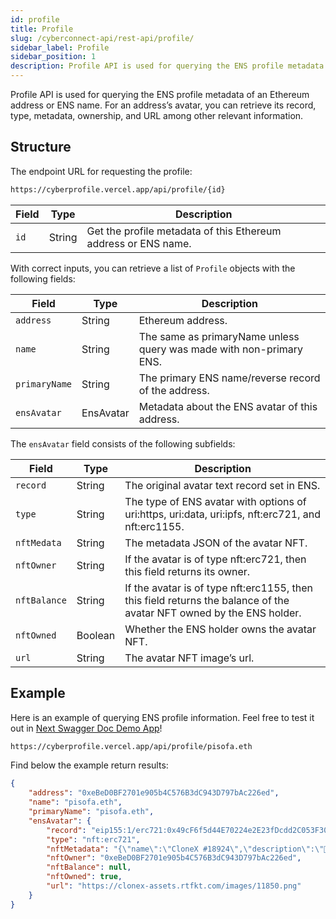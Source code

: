```yaml
---
id: profile
title: Profile
slug: /cyberconnect-api/rest-api/profile/
sidebar_label: Profile
sidebar_position: 1
description: Profile API is used for querying the ENS profile metadata of an Ethereum address or ENS name. 
---
```


Profile API is used for querying the ENS profile metadata of an Ethereum address or ENS name. For an address’s avatar, you can retrieve its record, type, metadata, ownership, and URL among other relevant information.

## Structure

The endpoint URL for requesting the profile:

```html
https://cyberprofile.vercel.app/api/profile/{id}
```

| Field | Type | Description |
| --- | --- | --- |
| `id` | String | Get the profile metadata of this Ethereum address or ENS name. |

With correct inputs, you can retrieve a list of `Profile` objects with the following fields:

| Field | Type | Description |
| --- | --- | --- |
| `address` | String | Ethereum address. |
| `name` | String | The same as primaryName unless query was made with non-primary ENS. |
| `primaryName` | String | The primary ENS name/reverse record of the address. |
| `ensAvatar` | EnsAvatar | Metadata about the ENS avatar of this address. |

The `ensAvatar` field consists of the following subfields:

| Field | Type | Description |
| --- | --- | --- |
| `record` | String | The original avatar text record set in ENS. |
| `type` | String | The type of ENS avatar with options of uri:https, uri:data, uri:ipfs, nft:erc721, and nft:erc1155. |
| `nftMedata` | String | The metadata JSON of the avatar NFT. |
| `nftOwner` | String | If the avatar is of type nft:erc721, then this field returns its owner. |
| `nftBalance` | String | If the avatar is of type nft:erc1155, then this field returns the balance of the avatar NFT owned by the ENS holder. |
| `nftOwned` | Boolean | Whether the ENS holder owns the avatar NFT. |
| `url` | String | The avatar NFT image’s url. |

## Example

Here is an example of querying ENS profile information. Feel free to test it out in [Next Swagger Doc Demo App](https://cyberprofile.vercel.app/)!

```html
https://cyberprofile.vercel.app/api/profile/pisofa.eth
```

Find below the example return results:

```json
{
    "address": "0xeBeD0BF2701e905b4C576B3dC943D797bAc226ed",
    "name": "pisofa.eth",
    "primaryName": "pisofa.eth",
    "ensAvatar": {
        "record": "eip155:1/erc721:0x49cF6f5d44E70224e2E23fDcdd2C053F30aDA28B/11850",
        "type": "nft:erc721",
        "nftMetadata": "{\"name\":\"CloneX #18924\",\"description\":\"🧬 CLONE X 🧬\\n\\n20,000 next-gen Avatars, by RTFKT and Takashi Murakami 🌸\\n\\nIf you own a clone without any Murakami trait please read the terms regarding RTFKT - Owned Content here: https://rtfkt.com/legal-2A\\n\\nYou are also entitled to a commercial license, please read the terms to that here: https://rtfkt.com/legal-2C\",\"attributes\":[{\"trait_type\":\"DNA\",\"value\":\"Human\"},{\"trait_type\":\"Eye Color\",\"value\":\"BLU\"},{\"trait_type\":\"Hair\",\"value\":\"BLU Curtains\"},{\"trait_type\":\"Clothing\",\"value\":\"BLCK VARSITY JCKT\"},{\"trait_type\":\"Mouth\",\"value\":\"ROBO\"}],\"image\":\"https://clonex-assets.rtfkt.com/images/11850.png\"}",
        "nftOwner": "0xeBeD0BF2701e905b4C576B3dC943D797bAc226ed",
        "nftBalance": null,
        "nftOwned": true,
        "url": "https://clonex-assets.rtfkt.com/images/11850.png"
    }
}
```
